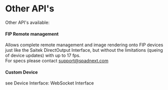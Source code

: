 # Other API's

Other API's available:

#### FIP Remote management

Allows complete remote management and image rendering onto FIP devices just like the Saitek DirectOutput Interface, but without the limitations (queing of device updates) with up to 17 fps.\
For specs please contact support@spadnext.com

#### Custom Device

see Device Interface: WebSocket Interface



&#x20;
